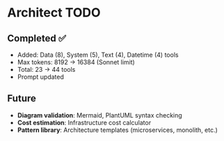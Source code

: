 # Architect TODO

## Completed ✅
- Added: Data (8), System (5), Text (4), Datetime (4) tools
- Max tokens: 8192 → 16384 (Sonnet limit)
- Total: 23 → 44 tools
- Prompt updated

## Future
- **Diagram validation**: Mermaid, PlantUML syntax checking
- **Cost estimation**: Infrastructure cost calculator
- **Pattern library**: Architecture templates (microservices, monolith, etc.)
